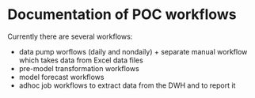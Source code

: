 # Documentation of POC workflows

Currently there are several workflows:
- data pump worflows (daily and nondaily) + separate manual workflow which takes data from Excel data files
- pre-model transformation workflows
- model forecast workflows
- adhoc job workflows to extract data from the DWH and to report it
